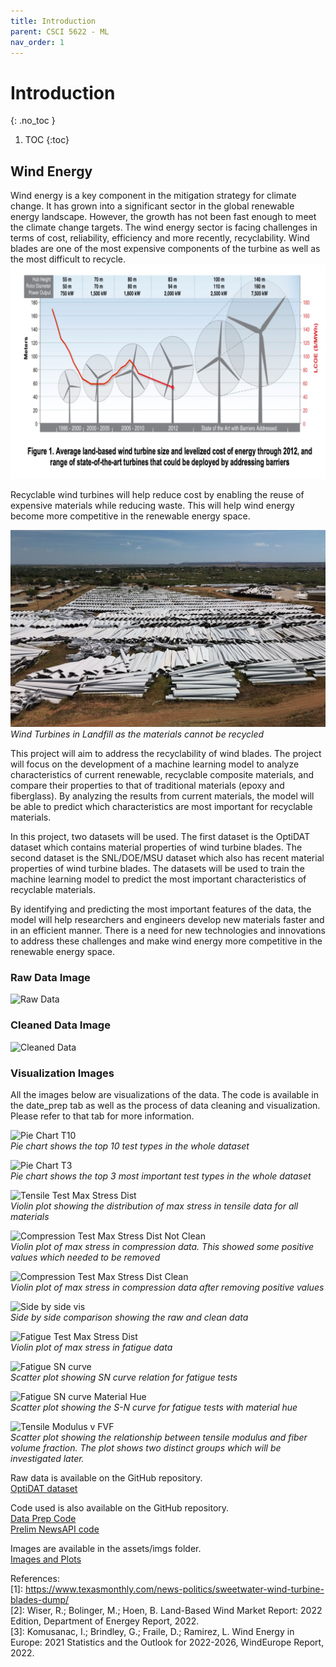```yaml
---
title: Introduction
parent: CSCI 5622 - ML
nav_order: 1
---
```


# Introduction
{: .no_toc }

1. TOC
{:toc}

## Wind Energy 

Wind energy is a key component in the mitigation strategy for climate change. It has grown into a significant sector in the global renewable energy landscape. However, the growth has not been fast enough to meet the climate change targets. The wind energy sector is facing challenges in terms of cost, reliability, efficiency and more recently, recyclability. Wind blades are one of the most expensive components of the turbine as well as the most difficult to recycle. 
![Wind Turbine](/assets/imgs/wind_turbine.png)


Recyclable wind turbines will help reduce cost by enabling the reuse of expensive materials while reducing waste. This will help wind energy become more competitive in the renewable energy space.

![Wind Energy Growth](/assets/imgs/sweetwater-wind-blades.jpg)
*Wind Turbines in Landfill as the materials cannot be recycled*

This project will aim to address the recyclability of wind blades. The project will focus on the development of a machine learning model to analyze characteristics of current renewable, recyclable composite materials, and compare their properties to that of traditional materials (epoxy and fiberglass). By analyzing the results from current materials, the model will be able to predict which characteristics are most important for recyclable materials. 

In this project, two datasets will be used. The first dataset is the OptiDAT dataset which contains material properties of wind turbine blades. The second dataset is the SNL/DOE/MSU dataset which also has recent material properties of wind turbine blades. The datasets will be used to train the machine learning model to predict the most important characteristics of recyclable materials.

By identifying and predicting the most important features of the data, the model will help researchers and engineers develop new materials faster and in an efficient manner. There is a need for new technologies and innovations to address these challenges and make wind energy more competitive in the renewable energy space. 

### Raw Data Image

![Raw Data](/assets/imgs/raw_data_screenshot.png)

### Cleaned Data Image

![Cleaned Data](/assets/imgs/cleaned_data_screenshot.png)

### Visualization Images

All the images below are visualizations of the data. The code is available in the date_prep tab as well as the process of data cleaning and visualization. Please refer to that tab for more information.

![Pie Chart T10](/assets/imgs/Pie_Chart_T10.png)
\
*Pie chart shows the top 10 test types in the whole dataset*

![Pie Chart T3](/assets/imgs/Pie_Chart_T3.png)
\
*Pie chart shows the top 3 most important test types in the whole dataset*

![Tensile Test Max Stress Dist](/assets/imgs/tensile_max_stress_dist.png)
\
*Violin plot showing the distribution of max stress in tensile data for all materials*

![Compression Test Max Stress Dist Not Clean](/assets/imgs/compression_max_stress_dist_not-clean.png)
\
*Violin plot of max stress in compression data. This showed some positive values which needed to be removed*

![Compression Test Max Stress Dist Clean](/assets/imgs/compression_max_stress_dist.png)
\
*Violin plot of max stress in compression data after removing positive values*

![Side by side vis](/assets/imgs/compression_max_stress_dist_clean-v-not-clean.png)
\
*Side by side comparison showing the raw and clean data*

![Fatigue Test Max Stress Dist](/assets/imgs/fatigue_max_stress_dist.png)
\
*Violin plot of max stress in fatigue data*

![Fatigue SN curve](/assets/imgs/fatigue_SN-curve.png)
\
*Scatter plot showing SN curve relation for fatigue tests*

![Fatigue SN curve Material Hue](/assets/imgs/fatigue_SN-curve_Material-hue.png)
\
*Scatter plot showing the S-N curve for fatigue tests with material hue*

![Tensile Modulus v FVF](/assets/imgs/E-vs-FVF.png)
\
*Scatter plot showing the relationship between tensile modulus and fiber volume fraction. The plot shows two distinct groups which will be investigated later.*

Raw data is available on the GitHub repository.
\
[OptiDAT dataset](/assets/data/Optidat_dataset.xls)

Code used is also available on the GitHub repository.
\
[Data Prep Code](/assets/code/optidat.py)
\
[Prelim NewsAPI code](/assets/code/newapi.py)

Images are available in the assets/imgs folder.
\
[Images and Plots](/assets/imgs)

References: \
[1]: https://www.texasmonthly.com/news-politics/sweetwater-wind-turbine-blades-dump/ \
[2]: Wiser, R.; Bolinger, M.; Hoen, B. Land-Based Wind Market Report: 2022 Edition, Department of Energey Report, 2022. \
[3]: Komusanac, I.; Brindley, G.; Fraile, D.; Ramirez, L. Wind Energy in Europe: 2021 Statistics and the Outlook for 2022-2026, WindEurope Report, 2022.